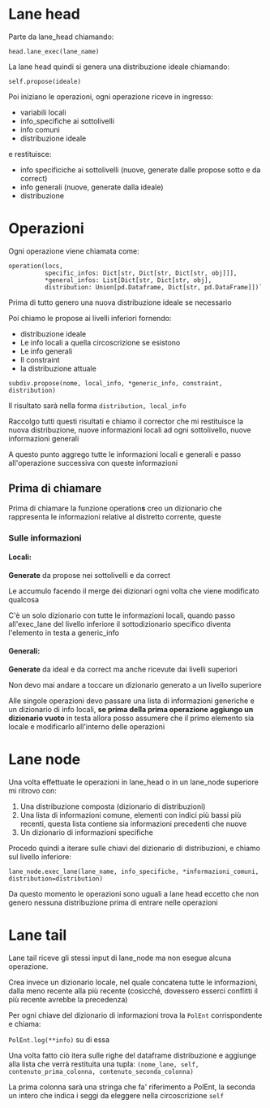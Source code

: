 # Lane head

Parte da lane_head chiamando:

`head.lane_exec(lane_name)`

La lane head quindi si genera una distribuzione ideale chiamando:

`self.propose(ideale)`

Poi iniziano le operazioni, ogni operazione riceve in ingresso:
+ variabili locali
+ info_specifiche ai sottolivelli
+ info comuni
+ distribuzione ideale

e restituisce:
+ info specificiche ai sottolivelli (nuove, generate dalle propose sotto e da correct)
+ info generali (nuove, generate dalla ideale)
+ distribuzione

# Operazioni

Ogni operazione viene chiamata come:

```
operation(locs, 
          specific_infos: Dict[str, Dict[str, Dict[str, obj]]], 
          *general_infos: List[Dict[str, Dict[str, obj], 
          distribution: Union[pd.Dataframe, Dict[str, pd.DataFrame]])`
```

Prima di tutto genero una nuova distribuzione ideale se necessario

Poi chiamo le propose ai livelli inferiori fornendo:

+ distribuzione ideale
+ Le info locali a quella circoscrizione se esistono
+ Le info generali
+ Il constraint
+ la distribuzione attuale

`subdiv.propose(nome, local_info, *generic_info, constraint, distribution)`

Il risultato sarà nella forma `distribution, local_info`

Raccolgo tutti questi risultati e chiamo il corrector che mi restituisce la nuova distribuzione,
nuove informazioni locali ad ogni sottolivello, nuove informazioni generali

A questo punto aggrego tutte le informazioni locali e generali e passo all'operazione successiva
con queste informazioni

## Prima di chiamare

Prima di chiamare la funzione operation**s** creo un dizionario che rappresenta le informazioni
relative al distretto corrente, queste 


### Sulle informazioni

#### Locali:

**Generate** da propose nei sottolivelli e da correct

Le accumulo facendo il merge dei dizionari ogni volta che viene modificato qualcosa

C'è un solo dizionario con tutte le informazioni locali, quando passo all'exec_lane del livello
inferiore il sottodizionario specifico diventa l'elemento in testa a generic_info

#### Generali:

**Generate** da ideal e da correct ma anche ricevute dai livelli superiori

Non devo mai andare a toccare un dizionario generato a un livello superiore

Alle singole operazioni devo passare una lista di informazioni generiche e un dizionario di info
locali, **se prima della prima operazione aggiungo un dizionario vuoto** in testa allora posso
assumere che il primo elemento sia locale e modificarlo all'interno delle operazioni



# Lane node

Una volta effettuate le operazioni in lane_head o in un lane_node superiore mi ritrovo con:

1. Una distribuzione composta (dizionario di distribuzioni)
2. Una lista di informazioni comune, elementi con indici più bassi più recenti, questa lista
contiene sia informazioni precedenti che nuove
3. Un dizionario di informazioni specifiche

Procedo quindi a iterare sulle chiavi del dizionario di distribuzioni, e chiamo sul livello
inferiore:

`lane_node.exec_lane(lane_name, info_specifiche, *informazioni_comuni, 
distribution=distribution)`

Da questo momento le operazioni sono uguali a lane head eccetto che non genero nessuna 
distribuzione prima di entrare nelle operazioni

# Lane tail

Lane tail riceve gli stessi input di lane_node ma non esegue alcuna operazione.

Crea invece un dizionario locale, nel quale concatena tutte le informazioni, dalla meno recente 
alla più recente (cosicché, dovessero esserci conflitti il più recente avrebbe la precedenza)

Per ogni chiave del dizionario di informazioni trova la `PolEnt` corrispondente e chiama:

`PolEnt.log(**info)` su di essa

Una volta fatto ciò itera sulle righe del dataframe distribuzione e aggiunge alla lista che verrà
restituita una tupla: `(nome_lane, self, contenuto_prima_colonna, contenuto_seconda_colonna)`

La prima colonna sarà una stringa che fa' riferimento a PolEnt, la seconda un intero che indica i
seggi da eleggere nella circoscrizione `self`


















